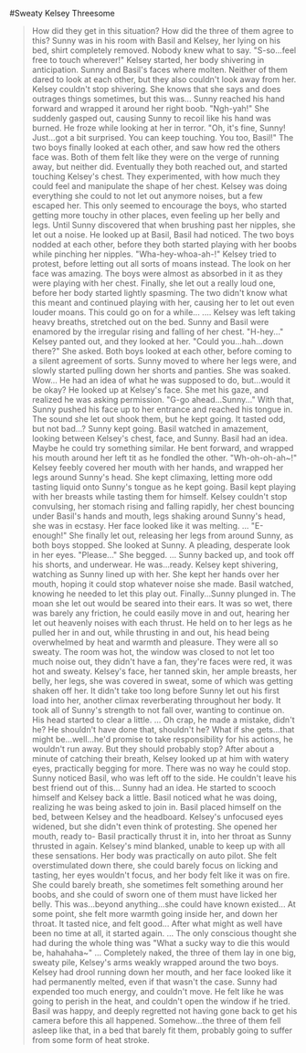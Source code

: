 #Sweaty Kelsey Threesome

>How did they get in this situation? How did the three of them agree to this?
>Sunny was in his room with Basil and Kelsey, her lying on his bed, shirt completely removed.
>Nobody knew what to say.
>"S-so...feel free to touch wherever!" Kelsey started, her body shivering in anticipation.
>Sunny and Basil's faces where molten. Neither of them dared to look at each other, but they also couldn't look away from her.
>Kelsey couldn't stop shivering. She knows that she says and does outrages things sometimes, but this was...
>Sunny reached his hand forward and wrapped it around her right boob.
>"Ngh-yah!" She suddenly gasped out, causing Sunny to recoil like his hand was burned.
>He froze while looking at her in terror.
>"Oh, it's fine, Sunny! Just...got a bit surprised. You can keep touching. You too, Basil!"
>The two boys finally looked at each other, and saw how red the others face was.
>Both of them felt like they were on the verge of running away, but neither did.
>Eventually they both reached out, and started touching Kelsey's chest.
>They experimented, with how much they could feel and manipulate the shape of her chest.
>Kelsey was doing everything she could to not let out anymore noises, but a few escaped her.
>This only seemed to encourage the boys, who started getting more touchy in other places, even feeling up her belly and legs.
>Until Sunny discovered that when brushing past her nipples, she let out a noise.
>He looked up at Basil, Basil had noticed.
>The two boys nodded at each other, before they both started playing with her boobs while pinching her nipples.
>"Wha-hey-whoa-ah-!" Kelsey tried to protest, before letting out all sorts of moans instead.
>The look on her face was amazing. The boys were almost as absorbed in it as they were playing with her chest.
>Finally, she let out a really loud one, before her body started lightly spasming.
>The two didn't know what this meant and continued playing with her, causing her to let out even louder moans.
>This could go on for a while...
>....
>Kelsey was left taking heavy breaths, stretched out on the bed.
>Sunny and Basil were enamored by the irregular rising and falling of her chest.
>"H-hey..." Kelsey panted out, and they looked at her.
>"Could you...hah...down there?" She asked.
>Both boys looked at each other, before coming to a silent agreement of sorts.
>Sunny moved to where her legs were, and slowly started pulling down her shorts and panties.
>She was soaked. Wow...
>He had an idea of what he was supposed to do, but...would it be okay?
>He looked up at Kelsey's face. She met his gaze, and realized he was asking permission.
>"G-go ahead...Sunny..."
>With that, Sunny pushed his face up to her entrance and reached his tongue in.
>The sound she let out shook them, but he kept going.
>It tasted odd, but not bad...? Sunny kept going.
>Basil watched in amazement, looking between Kelsey's chest, face, and Sunny.
>Basil had an idea. Maybe he could try something similar. He bent forward, and wrapped his mouth around her left tit as he fondled the other.
>"Wh-oh-oh-ah~!" Kelsey feebly covered her mouth with her hands, and wrapped her legs around Sunny's head.
>She kept climaxing, letting more odd tasting liquid onto Sunny's tongue as he kept going. Basil kept playing with her breasts while tasting them for himself.
>Kelsey couldn't stop convulsing, her stomach rising and falling rapidly, her chest bouncing under Basil's hands and mouth, legs shaking around Sunny's head, she was in ecstasy.
>Her face looked like it was melting.
>...
>"E-enough!" She finally let out, releasing her legs from around Sunny, as both boys stopped.
>She looked at Sunny. A pleading, desperate look in her eyes.
>"Please..." She begged.
>...
>Sunny backed up, and took off his shorts, and underwear. He was...ready.
>Kelsey kept shivering, watching as Sunny lined up with her. She kept her hands over her mouth, hoping it could stop whatever noise she made.
>Basil watched, knowing he needed to let this play out.
>Finally...Sunny plunged in.
>The moan she let out would be seared into their ears.
>It was so wet, there was barely any friction, he could easily move in and out, hearing her let out heavenly noises with each thrust.
>He held on to her legs as he pulled her in and out, while thrusting in and out, his head being overwhelmed by heat and warmth and pleasure.
>They were all so sweaty. The room was hot, the window was closed to not let too much noise out, they didn't have a fan, they're faces were red, it was hot and sweaty.
>Kelsey's face, her tanned skin, her ample breasts, her belly, her legs, she was covered in sweat, some of which was getting shaken off her.
>It didn't take too long before Sunny let out his first load into her, another climax reverberating throughout her body.
>It took all of Sunny's strength to not fall over, wanting to continue on. His head started to clear a little.
>...
>Oh crap, he made a mistake, didn't he? He shouldn't have done that, shouldn't he?
>What if she gets...that might be...well...he'd promise to take responsibility for his actions, he wouldn't run away.
>But they should probably stop?
>After about a minute of catching their breath, Kelsey looked up at him with watery eyes, practically begging for more.
>There was no way he could stop.
>Sunny noticed Basil, who was left off to the side. He couldn't leave his best friend out of this...
>Sunny had an idea. He started to scooch himself and Kelsey back a little.
>Basil noticed what he was doing, realizing he was being asked to join in. Basil placed himself on the bed, between Kelsey and the headboard.
>Kelsey's unfocused eyes widened, but she didn't even think of protesting.
>She opened her mouth, ready to-
>Basil practically thrust it in, into her throat as Sunny thrusted in again.
>Kelsey's mind blanked, unable to keep up with all these sensations. Her body was practically on auto pilot.
>She felt overstimulated down there, she could barely focus on licking and tasting, her eyes wouldn't focus, and her body felt like it was on fire.
>She could barely breath, she sometimes felt something around her boobs, and she could of sworn one of them must have licked her belly.
>This was...beyond anything...she could have known existed...
>At some point, she felt more warmth going inside her, and down her throat. It tasted nice, and felt good...
>After what might as well have been no time at all, it started again.
>...
>The only conscious thought she had during the whole thing was "What a sucky way to die this would be, hahahaha~"
>...
>Completely naked, the three of them lay in one big, sweaty pile, Kelsey's arms weakly wrapped around the two boys.
>Kelsey had drool running down her mouth, and her face looked like it had permanently melted, even if that wasn't the case.
>Sunny had expended too much energy, and couldn't move. He felt like he was going to perish in the heat, and couldn't open the window if he tried.
>Basil was happy, and deeply regretted not having gone back to get his camera before this all happened.
>Somehow...the three of them fell asleep like that, in a bed that barely fit them, probably going to suffer from some form of heat stroke.
